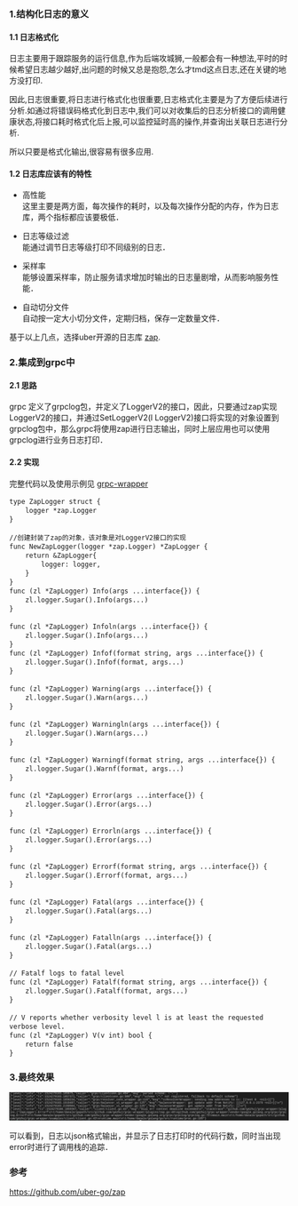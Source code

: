 ### 1.结构化日志的意义

#### 1.1 日志格式化
日志主要用于跟踪服务的运行信息,作为后端攻城狮,一般都会有一种想法,平时的时候希望日志越少越好,出问题的时候又总是抱怨,怎么才tmd这点日志,还在关键的地方没打印.

因此,日志很重要,将日志进行格式化也很重要,日志格式化主要是为了方便后续进行分析.如通过将错误码格式化到日志中,我们可以对收集后的日志分析接口的调用健康状态,将接口耗时格式化后上报,可以监控延时高的操作,并查询出关联日志进行分析.

所以只要是格式化输出,很容易有很多应用.

#### 1.2 日志库应该有的特性
* 高性能</br>
这里主要是两方面，每次操作的耗时，以及每次操作分配的内存，作为日志库，两个指标都应该要极低．

* 日志等级过滤</br>
能通过调节日志等级打印不同级别的日志．

* 采样率</br>
能够设置采样率，防止服务请求增加时输出的日志量剧增，从而影响服务性能．


* 自动切分文件</br>
自动按一定大小切分文件，定期归档，保存一定数量文件．


基于以上几点，选择uber开源的日志库 [zap](https://github.com/uber-go/zap).


### 2.集成到grpc中

#### 2.1 思路
grpc 定义了grpclog包，并定义了LoggerV2的接口，因此，只要通过zap实现LoggerV2的接口，并通过SetLoggerV2(l LoggerV2)接口将实现的对象设置到grpclog包中，那么grpc将使用zap进行日志输出，同时上层应用也可以使用grpclog进行业务日志打印．

#### 2.2 实现
完整代码以及使用示例见 [grpc-wrapper](https://github.com/g4zhuj/grpc-wrapper)

```
type ZapLogger struct {
	logger *zap.Logger
}

//创建封装了zap的对象，该对象是对LoggerV2接口的实现
func NewZapLogger(logger *zap.Logger) *ZapLogger {
	return &ZapLogger{
		logger: logger,
	}
}
func (zl *ZapLogger) Info(args ...interface{}) {
	zl.logger.Sugar().Info(args...)
}

func (zl *ZapLogger) Infoln(args ...interface{}) {
	zl.logger.Sugar().Info(args...)
}
func (zl *ZapLogger) Infof(format string, args ...interface{}) {
	zl.logger.Sugar().Infof(format, args...)
}

func (zl *ZapLogger) Warning(args ...interface{}) {
	zl.logger.Sugar().Warn(args...)
}

func (zl *ZapLogger) Warningln(args ...interface{}) {
	zl.logger.Sugar().Warn(args...)
}

func (zl *ZapLogger) Warningf(format string, args ...interface{}) {
	zl.logger.Sugar().Warnf(format, args...)
}

func (zl *ZapLogger) Error(args ...interface{}) {
	zl.logger.Sugar().Error(args...)
}

func (zl *ZapLogger) Errorln(args ...interface{}) {
	zl.logger.Sugar().Error(args...)
}

func (zl *ZapLogger) Errorf(format string, args ...interface{}) {
	zl.logger.Sugar().Errorf(format, args...)
}

func (zl *ZapLogger) Fatal(args ...interface{}) {
	zl.logger.Sugar().Fatal(args...)
}

func (zl *ZapLogger) Fatalln(args ...interface{}) {
	zl.logger.Sugar().Fatal(args...)
}

// Fatalf logs to fatal level
func (zl *ZapLogger) Fatalf(format string, args ...interface{}) {
	zl.logger.Sugar().Fatalf(format, args...)
}

// V reports whether verbosity level l is at least the requested verbose level.
func (zl *ZapLogger) V(v int) bool {
	return false
}

```


### 3.最终效果

![](../img/log_p1.png)

可以看到，日志以json格式输出，并显示了日志打印时的代码行数，同时当出现error时进行了调用栈的追踪．

### 参考
https://github.com/uber-go/zap







